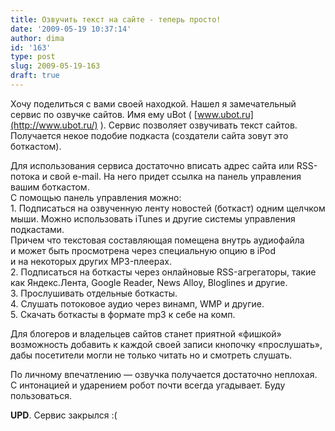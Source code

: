 ```yaml
---
title: Озвучить текст на сайте - теперь просто!
date: '2009-05-19 10:37:14'
author: dima
id: '163'
type: post
slug: 2009-05-19-163
draft: true
---
```


Хочу поделиться с вами своей находкой. Нашел я замечательный сервис по озвучке сайтов. Имя ему uBot ( [www.ubot.ru](http://www.ubot.ru/) ). Сервис позволяет озвучивать текст сайтов. Получается некое подобие подкаста (создатели сайта зовут это боткастом).  
  
Для использования сервиса достаточно вписать адрес сайта или RSS-потока и свой e-mail. На него придет ссылка на панель управления вашим боткастом.  
С помощью панель управления можно:  
1\. Подписаться на озвученную ленту новостей (боткаст) одним щелчком мыши. Можно использовать iTunes и другие системы управления подкастами.  
Причем что текстовая составляющая помещена внутрь аудиофайла и может быть просмотрена через специальную опцию в iPod и на некоторых других MP3-плеерах.  
2\. Подписаться на боткасты через онлайновые RSS-агрегаторы, такие как Яндекс.Лента, Google Reader, News Alloy, Bloglines и другие.  
3\. Прослушивать отдельные боткасты.  
4\. Слушать потоковое аудио через винамп, WMP и другие.  
5\. Скачать боткасты в формате mp3 к себе на комп.  
  
Для блогеров и владельцев сайтов станет приятной «фишкой» возможность добавить к каждой своей записи кнопочку «прослушать», дабы посетители могли не только читать но и смотреть слушать.  
  
По личному впечатлению — озвучка получается достаточно неплохая. С интонацией и ударением робот почти всегда угадывает. Буду пользоваться.  
  
**UPD**. Сервис закрылся :(
